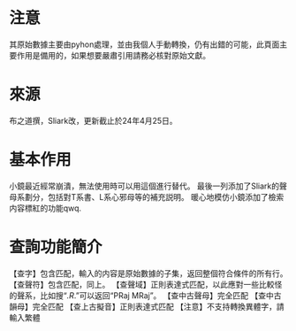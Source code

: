# 注意
其原始數據主要由pyhon處理，並由我個人手動轉換，仍有出錯的可能，此頁面主要作用是備用的，如果想要嚴肅引用請務必核對原始文獻。
# 來源
布之道撰，Sliark改，更新截止於24年4月25日。
# 基本作用
小鏡最近經常崩潰，無法使用時可以用這個進行替代。
最後一列添加了Sliark的聲母系劃分，包括對T系書、L系心邪母等的補充説明。
暖心地模仿小鏡添加了檢索内容標紅的功能qwq.
# 查詢功能簡介
【查字】包含匹配，輸入的内容是原始數據的子集，返回整個符合條件的所有行。
【查聲符】包含匹配，同上。
【查聲域】正則表達式匹配，以此應對一些比較怪的聲系，比如搜“*.R*.”可以返回“PRaj MRaj”。
【查中古聲母】完全匹配
【查中古韻母】完全匹配
【查上古擬音】正則表達式匹配
【注意】不支持轉換異體字，請輸入繁體
